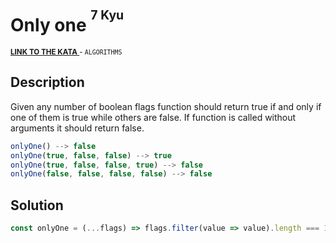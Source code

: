 <h1>Only one <sup><sup>7 Kyu</sup></sup></h1>

<sup>
  <a href="https://www.codewars.com/kata/5734c38da41454b7f700106e">
    <strong>LINK TO THE KATA</strong>
  </a> - <code>ALGORITHMS</code>
</sup>

## Description

Given any number of boolean flags function should return true if and only if one of them is true while others are false. If function is called without arguments it should return false.

```javascript
onlyOne() --> false
onlyOne(true, false, false) --> true
onlyOne(true, false, false, true) --> false
onlyOne(false, false, false, false) --> false
```

## Solution

```javascript
const onlyOne = (...flags) => flags.filter(value => value).length === 1
```
